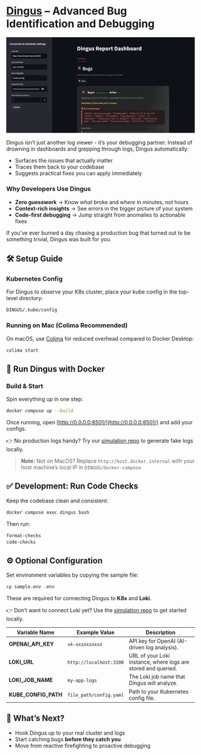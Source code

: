 
# [Dingus](https://www.dingusai.dev) – Advanced Bug Identification and Debugging

![Dingus Screenshot](assets/screenshot.png)

Dingus isn’t just another log viewer - it’s your debugging partner. Instead of drowning in dashboards and grepping through logs, Dingus automatically:

* Surfaces the issues that actually matter
* Traces them back to your codebase
* Suggests practical fixes you can apply immediately

### Why Developers Use Dingus

* **Zero guesswork** → Know *what* broke and *where* in minutes, not hours
* **Context-rich insights** → See errors in the bigger picture of your system
* **Code-first debugging** → Jump straight from anomalies to actionable fixes

If you’ve ever burned a day chasing a production bug that turned out to be something trivial, Dingus was built for you.


## 🛠️ Setup Guide

### Kubernetes Config

For Dingus to observe your K8s cluster, place your kube config in the top-level directory:

```bash
DINGUS/.kube/config
```

### Running on Mac (Colima Recommended)

On macOS, use [Colima](https://github.com/abiosoft/colima) for reduced overhead compared to Docker Desktop:

```bash
colima start
```

## 🐳 Run Dingus with Docker

### Build & Start

Spin everything up in one step:

```bash
docker compose up --build
```

Once running, open [http://0.0.0.0:8501/](http://0.0.0.0:8501/) and add your configs.

👉 No production logs handy? Try our [simulation repo](https://github.com/dingus-technology/INFRASTRUCTURE-SIMULATION) to generate fake logs locally.

> **Note:** Not on MacOS? Replace `http://host.docker.internal` with your host machine’s local IP in `DINGUS/docker-compose`.


## ✅ Development: Run Code Checks

Keep the codebase clean and consistent:

```bash
docker compose exec dingus bash
```

Then run:

```bash
format-checks
code-checks
```

## ⚙️ Optional Configuration

Set environment variables by copying the sample file:

```bash
cp sample.env .env
```

These are required for connecting Dingus to **K8s** and **Loki**.

👉 Don’t want to connect Loki yet? Use the [simulation repo](https://github.com/dingus-technology/INFRASTRUCTURE-SIMULATION) to get started locally.

| Variable Name        | Example Value           | Description                                                   |
| -------------------- | ----------------------- | ------------------------------------------------------------- |
| **OPENAI_API_KEY**   | `sk-xxxxxxxxxx`         | API key for OpenAI (AI-driven log analysis).                  |
| **LOKI_URL**         | `http://localhost:3100` | URL of your Loki instance, where logs are stored and queried. |
| **LOKI_JOB_NAME**    | `my-app-logs`           | The Loki job name that Dingus will analyze.                   |
| **KUBE_CONFIG_PATH** | `file_path/config.yaml` | Path to your Kubernetes config file.                          |


## 🚀 What’s Next?

* Hook Dingus up to your real cluster and logs
* Start catching bugs **before they catch you**
* Move from reactive firefighting to proactive debugging
